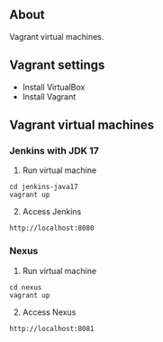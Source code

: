## About
Vagrant virtual machines.

## Vagrant settings
- Install VirtualBox
- Install Vagrant

## Vagrant virtual machines

### Jenkins with JDK 17
1. Run virtual machine
```
cd jenkins-java17
vagrant up
```

2. Access Jenkins
```
http://localhost:8080
```

### Nexus
1. Run virtual machine
```
cd nexus
vagrant up
```

2. Access Nexus
```
http://localhost:8081
```
